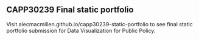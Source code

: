 ## CAPP30239 Final static portfolio

Visit alecmacmillen.github.io/capp30239-static-portfolio to see final static portfolio submission for Data Visualization for Public Policy.
